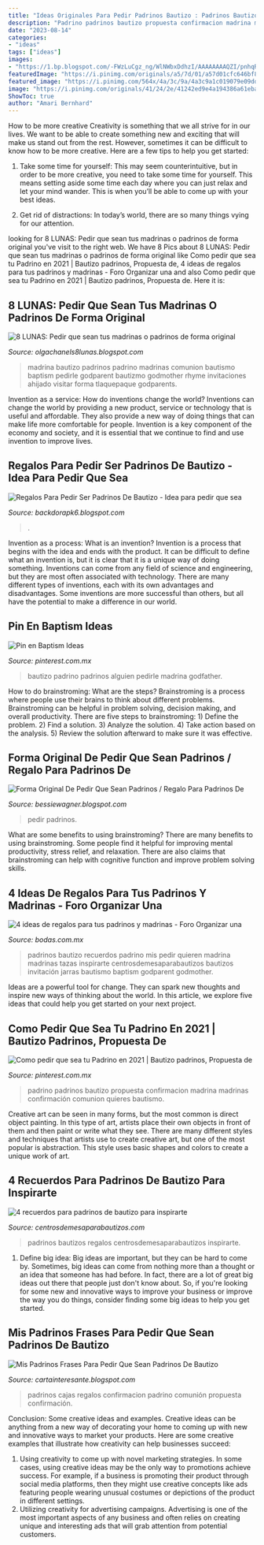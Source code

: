 ```yaml
---
title: "Ideas Originales Para Pedir Padrinos Bautizo : Padrinos Bautizos Regalos Centrosdemesaparabautizos Inspirarte"
description: "Padrino padrinos bautizo propuesta confirmacion madrina madrinas confirmación comunion quieres bautismo"
date: "2023-08-14"
categories:
- "ideas"
tags: ["ideas"]
images:
- "https://1.bp.blogspot.com/-FWzLuCgz_ng/WlNWbxDdhzI/AAAAAAAAQZI/pnhqRoBf_gYe40lNBenfxUjdPR7u-k5PgCLcBGAs/s1600/13a8f9009016aab06713607c117a3417.jpg"
featuredImage: "https://i.pinimg.com/originals/a5/7d/01/a57d01cfc646bf82929ac345f9f6a251.jpg"
featured_image: "https://i.pinimg.com/564x/4a/3c/9a/4a3c9a1c019079e09ddfebc9bb114e05.jpg"
image: "https://i.pinimg.com/originals/41/24/2e/41242ed9e4a194386a61ebaad518f263.jpg"
ShowToc: true
author: "Amari Bernhard"
---
```



How to be more creative
Creativity is something that we all strive for in our lives. We want to be able to create something new and exciting that will make us stand out from the rest. However, sometimes it can be difficult to know how to be more creative. Here are a few tips to help you get started:
1. Take some time for yourself: This may seem counterintuitive, but in order to be more creative, you need to take some time for yourself. This means setting aside some time each day where you can just relax and let your mind wander. This is when you’ll be able to come up with your best ideas.

2. Get rid of distractions: In today’s world, there are so many things vying for our attention.

	

		
looking for 8 LUNAS: Pedir que sean tus madrinas o padrinos de forma original you've visit to the right web. We have 8 Pics about 8 LUNAS: Pedir que sean tus madrinas o padrinos de forma original like Como pedir que sea tu Padrino en 2021 | Bautizo padrinos, Propuesta de, 4 ideas de regalos para tus padrinos y madrinas - Foro Organizar una and also Como pedir que sea tu Padrino en 2021 | Bautizo padrinos, Propuesta de. Here it is:
		
    
## 8 LUNAS: Pedir Que Sean Tus Madrinas O Padrinos De Forma Original

<img loading=lazy src="https://1.bp.blogspot.com/-FWzLuCgz_ng/WlNWbxDdhzI/AAAAAAAAQZI/pnhqRoBf_gYe40lNBenfxUjdPR7u-k5PgCLcBGAs/s1600/13a8f9009016aab06713607c117a3417.jpg" onerror="this.onerror=null;this.src='https://tse3.mm.bing.net/th?id=OIP.YvAIMeSAJk4v7-N78h6LQwHaJ4&amp;pid=15.1';" alt="8 LUNAS: Pedir que sean tus madrinas o padrinos de forma original">

_Source: olgachanels8lunas.blogspot.com_

>madrina bautizo padrinos padrino madrinas comunion bautismo baptism pedirle godparent bautizmo godmother rhyme invitaciones ahijado visitar forma tlaquepaque godparents. 

	

Invention as a service: How do inventions change the world?
Inventions can change the world by providing a new product, service or technology that is useful and affordable. They also provide a new way of doing things that can make life more comfortable for people. Invention is a key component of the economy and society, and it is essential that we continue to find and use invention to improve lives.

    
## Regalos Para Pedir Ser Padrinos De Bautizo - Idea Para Pedir Que Sea

<img loading=lazy src="https://i.pinimg.com/originals/41/24/2e/41242ed9e4a194386a61ebaad518f263.jpg" onerror="this.onerror=null;this.src='https://tse3.mm.bing.net/th?id=OIP.BLJI7t8IUKxAonsObS6T3AHaHa&amp;pid=15.1';" alt="Regalos Para Pedir Ser Padrinos De Bautizo - Idea para pedir que sea">

_Source: backdorapk6.blogspot.com_

>. 

	

Invention as a process: What is an invention?
Invention is a process that begins with the idea and ends with the product. It can be difficult to define what an invention is, but it is clear that it is a unique way of doing something. Inventions can come from any field of science and engineering, but they are most often associated with technology. There are many different types of inventions, each with its own advantages and disadvantages. Some inventions are more successful than others, but all have the potential to make a difference in our world.

    
## Pin En Baptism Ideas

<img loading=lazy src="https://i.pinimg.com/originals/a5/7d/01/a57d01cfc646bf82929ac345f9f6a251.jpg" onerror="this.onerror=null;this.src='https://tse2.mm.bing.net/th?id=OIP.0Jd6JbfejKcomK8RekLTegHaI8&amp;pid=15.1';" alt="Pin en Baptism Ideas">

_Source: pinterest.com.mx_

>bautizo padrino padrinos alguien pedirle madrina godfather. 

	

How to do brainstroming: What are the steps?
Brainstroming is a process where people use their brains to think about different problems. Brainstroming can be helpful in problem solving, decision making, and overall productivity. There are five steps to brainstroming: 1) Define the problem. 2) Find a solution. 3) Analyze the solution. 4) Take action based on the analysis. 5) Review the solution afterward to make sure it was effective.

    
## Forma Original De Pedir Que Sean Padrinos / Regalo Para Padrinos De

<img loading=lazy src="https://i.pinimg.com/564x/4a/3c/9a/4a3c9a1c019079e09ddfebc9bb114e05.jpg" onerror="this.onerror=null;this.src='https://tse1.mm.bing.net/th?id=OIP.oOfwL8IIiItpWlJf0x3MjwHaHa&amp;pid=15.1';" alt="Forma Original De Pedir Que Sean Padrinos / Regalo Para Padrinos De">

_Source: bessiewagner.blogspot.com_

>pedir padrinos. 

	

What are some benefits to using brainstroming?
There are many benefits to using brainstroming. Some people find it helpful for improving mental productivity, stress relief, and relaxation. There are also claims that brainstroming can help with cognitive function and improve problem solving skills.

    
## 4 Ideas De Regalos Para Tus Padrinos Y Madrinas - Foro Organizar Una

<img loading=lazy src="https://cdn0.bodas.com.mx/usr/4/5/8/1/cfb_1737249.jpg" onerror="this.onerror=null;this.src='https://tse2.mm.bing.net/th?id=OIP.9aAZL_DAjXytHcyugkQJZQHaJ4&amp;pid=15.1';" alt="4 ideas de regalos para tus padrinos y madrinas - Foro Organizar una">

_Source: bodas.com.mx_

>padrinos bautizo recuerdos padrino mis pedir quieren madrina madrinas tazas inspirarte centrosdemesaparabautizos bautizos invitación jarras bautismo baptism godparent godmother. 

	

Ideas are a powerful tool for change. They can spark new thoughts and inspire new ways of thinking about the world. In this article, we explore five ideas that could help you get started on your next project.

    
## Como Pedir Que Sea Tu Padrino En 2021 | Bautizo Padrinos, Propuesta De

<img loading=lazy src="https://i.pinimg.com/originals/5e/28/76/5e28761a2035a8c7ddbd2c5e74b5bee8.jpg" onerror="this.onerror=null;this.src='https://tse3.mm.bing.net/th?id=OIP.t5FAmPU7HNjOoVzxBEckBAHaNL&amp;pid=15.1';" alt="Como pedir que sea tu Padrino en 2021 | Bautizo padrinos, Propuesta de">

_Source: pinterest.com.mx_

>padrino padrinos bautizo propuesta confirmacion madrina madrinas confirmación comunion quieres bautismo. 

	

Creative art can be seen in many forms, but the most common is direct object painting. In this type of art, artists place their own objects in front of them and then paint or write what they see. There are many different styles and techniques that artists use to create creative art, but one of the most popular is abstraction. This style uses basic shapes and colors to create a unique work of art.

    
## 4 Recuerdos Para Padrinos De Bautizo Para Inspirarte

<img loading=lazy src="https://centrosdemesaparabautizos.com/wp-content/uploads/2019/09/recuerdos-para-padrinos-de-bautizo-niño.jpg" onerror="this.onerror=null;this.src='https://tse4.mm.bing.net/th?id=OIP.WTOOK6D6_Sq_R3toC3thTQAAAA&amp;pid=15.1';" alt="4 recuerdos para padrinos de bautizo para inspirarte">

_Source: centrosdemesaparabautizos.com_

>padrinos bautizos regalos centrosdemesaparabautizos inspirarte. 

	

1. Define big idea:
Big ideas are important, but they can be hard to come by. Sometimes, big ideas can come from nothing more than a thought or an idea that someone has had before. In fact, there are a lot of great big ideas out there that people just don't know about. So, if you're looking for some new and innovative ways to improve your business or improve the way you do things, consider finding some big ideas to help you get started.

    
## Mis Padrinos Frases Para Pedir Que Sean Padrinos De Bautizo

<img loading=lazy src="https://i.pinimg.com/originals/9b/a7/d8/9ba7d8bb806ce46bc672a31d55a12c3d.jpg" onerror="this.onerror=null;this.src='https://tse1.mm.bing.net/th?id=OIP.18YnT92lkJ0WXlwjXZw8zQHaJ4&amp;pid=15.1';" alt="Mis Padrinos Frases Para Pedir Que Sean Padrinos De Bautizo">

_Source: cartainteresante.blogspot.com_

>padrinos cajas regalos confirmacion padrino comunión propuesta confirmación. 

	

Conclusion: Some creative ideas and examples.
Creative ideas can be anything from a new way of decorating your home to coming up with new and innovative ways to market your products. Here are some creative examples that illustrate how creativity can help businesses succeed:
1. Using creativity to come up with novel marketing strategies. In some cases, using creative ideas may be the only way to promotions achieve success. For example, if a business is promoting their product through social media platforms, then they might use creative concepts like ads featuring people wearing unusual costumes or depictions of the product in different settings.
2. Utilizing creativity for advertising campaigns. Advertising is one of the most important aspects of any business and often relies on creating unique and interesting ads that will grab attention from potential customers.

